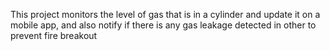 This project monitors the level of gas that is in a cylinder and update it on a mobile app, and also notify if there is any gas leakage detected in other to prevent fire breakout
